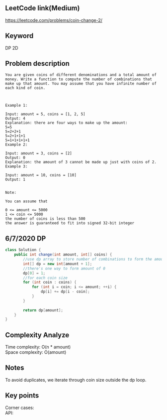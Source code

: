 ## LeetCode link(Medium)
https://leetcode.com/problems/coin-change-2/

## Keyword
DP 2D

## Problem description
```
You are given coins of different denominations and a total amount of money. Write a function to compute the number of combinations that make up that amount. You may assume that you have infinite number of each kind of coin.

 

Example 1:

Input: amount = 5, coins = [1, 2, 5]
Output: 4
Explanation: there are four ways to make up the amount:
5=5
5=2+2+1
5=2+1+1+1
5=1+1+1+1+1
Example 2:

Input: amount = 3, coins = [2]
Output: 0
Explanation: the amount of 3 cannot be made up just with coins of 2.
Example 3:

Input: amount = 10, coins = [10] 
Output: 1
 

Note:

You can assume that

0 <= amount <= 5000
1 <= coin <= 5000
the number of coins is less than 500
the answer is guaranteed to fit into signed 32-bit integer
```

## 6/7/2020 DP

```java
class Solution {
    public int change(int amount, int[] coins) {
        //use dp array to store number of combinations to form the amount
        int[] dp = new int[amount + 1];
        //there's one way to form amount of 0
        dp[0] = 1;
        //for each coin size
        for (int coin : coins) {
            for (int i = coin; i <= amount; ++i) {
                dp[i] += dp[i - coin];
            }
        }
        
        return dp[amount];
    }
}
```

## Complexity Analyze
Time complexity: O(n * amount)\
Space complexity: O(amount)

## Notes
To avoid duplicates, we iterate through coin size outside the dp loop.

## Key points
Corner cases: \
API: